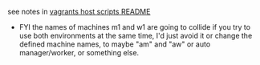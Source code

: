 see notes in [vagrants host scripts README](../../vagrants/host/README.md)

- FYI the names of machines m1 and w1 are going to collide if you try to use both environments at the same time, I'd just avoid it or change the defined machine names, to maybe "am" and "aw" or auto manager/worker, or something else. 
